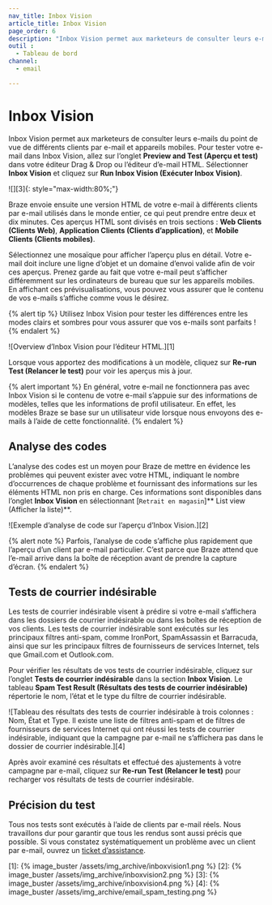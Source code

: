 ```yaml
---
nav_title: Inbox Vision
article_title: Inbox Vision
page_order: 6
description: "Inbox Vision permet aux marketeurs de consulter leurs e-mails du point de vue de différents clients par e-mail et appareils mobiles. Le présent article de référence explique comment configurer et utiliser Inbox Vision."
outil :
  - Tableau de bord
channel:
  - email

---
```


# Inbox Vision

Inbox Vision permet aux marketeurs de consulter leurs e-mails du point de vue de différents clients par e-mail et appareils mobiles. Pour tester votre e-mail dans Inbox Vision, allez sur l’onglet **Preview and Test (Aperçu et test)** dans votre éditeur Drag & Drop ou l’éditeur d’e-mail HTML. Sélectionner **Inbox Vision** et cliquez sur **Run Inbox Vision (Exécuter Inbox Vision)**.

![][3]{: style="max-width:80%;"}

Braze envoie ensuite une version HTML de votre e-mail à différents clients par e-mail utilisés dans le monde entier, ce qui peut prendre entre deux et dix minutes. Ces aperçus HTML sont divisés en trois sections : **Web Clients (Clients Web)**, **Application Clients (Clients d’application)**, et **Mobile Clients (Clients mobiles)**. 

Sélectionnez une mosaïque pour afficher l’aperçu plus en détail. Votre e-mail doit inclure une ligne d’objet et un domaine d’envoi valide afin de voir ces aperçus. Prenez garde au fait que votre e-mail peut s’afficher différemment sur les ordinateurs de bureau que sur les appareils mobiles. En affichant ces prévisualisations, vous pouvez vous assurer que le contenu de vos e-mails s’affiche comme vous le désirez.

{% alert tip %}
Utilisez Inbox Vision pour tester les différences entre les modes clairs et sombres pour vous assurer que vos e-mails sont parfaits !
{% endalert %}

![Overview d’Inbox Vision pour l’éditeur HTML.][1]

Lorsque vous apportez des modifications à un modèle, cliquez sur **Re-run Test (Relancer le test)** pour voir les aperçus mis à jour.

{% alert important %} 
En général, votre e-mail ne fonctionnera pas avec Inbox Vision si le contenu de votre e-mail s’appuie sur des informations de modèles, telles que les informations de profil utilisateur. En effet, les modèles Braze se base sur un utilisateur vide lorsque nous envoyons des e-mails à l’aide de cette fonctionnalité. 
{% endalert %}

## Analyse des codes

L’analyse des codes est un moyen pour Braze de mettre en évidence les problèmes qui peuvent exister avec votre HTML, indiquant le nombre d’occurrences de chaque problème et fournissant des informations sur les éléments HTML non pris en charge. Ces informations sont disponibles dans l’onglet **Inbox Vision** en sélectionnant <i class="fas fa-list"></i>[`Retrait en magasin`]** List view (Afficher la liste)**.

![Exemple d’analyse de code sur l’aperçu d’Inbox Vision.][2]

{% alert note %} 
Parfois, l’analyse de code s’affiche plus rapidement que l’aperçu d’un client par e-mail particulier. C’est parce que Braze attend que l’e-mail arrive dans la boîte de réception avant de prendre la capture d’écran. 
{% endalert %}

## Tests de courrier indésirable

Les tests de courrier indésirable visent à prédire si votre e-mail s’affichera dans les dossiers de courrier indésirable ou dans les boîtes de réception de vos clients. Les tests de courrier indésirable sont exécutés sur les principaux filtres anti-spam, comme IronPort, SpamAssassin et Barracuda, ainsi que sur les principaux filtres de fournisseurs de services Internet, tels que Gmail.com et Outlook.com.

Pour vérifier les résultats de vos tests de courrier indésirable, cliquez sur l’onglet **Tests de courrier indésirable** dans la section **Inbox Vision**. Le tableau **Spam Test Result (Résultats des tests de courrier indésirable)** répertorie le nom, l’état et le type du filtre de courrier indésirable.

![Tableau des résultats des tests de courrier indésirable à trois colonnes : Nom, État et Type. Il existe une liste de filtres anti-spam et de filtres de fournisseurs de services Internet qui ont réussi les tests de courrier indésirable, indiquant que la campagne par e-mail ne s’affichera pas dans le dossier de courrier indésirable.][4]

Après avoir examiné ces résultats et effectué des ajustements à votre campagne par e-mail, cliquez sur **Re-run Test (Relancer le test)** pour recharger vos résultats de tests de courrier indésirable.

## Précision du test

Tous nos tests sont exécutés à l’aide de clients par e-mail réels. Nous travaillons dur pour garantir que tous les rendus sont aussi précis que possible. Si vous constatez systématiquement un problème avec un client par e-mail, ouvrez un [ticket d’assistance]({{site.baseurl}}/braze_support/).

[1]: {% image_buster /assets/img_archive/inboxvision1.png %}
[2]: {% image_buster /assets/img_archive/inboxvision2.png %}
[3]: {% image_buster /assets/img_archive/inboxvision4.png %}
[4]: {% image_buster /assets/img_archive/email_spam_testing.png %}
